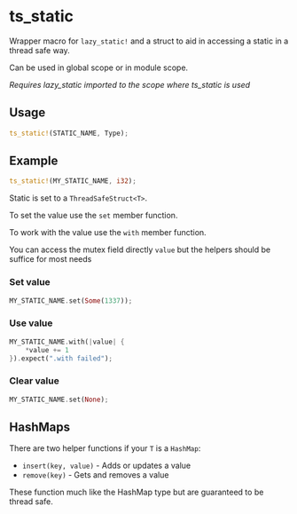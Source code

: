 # ts_static
Wrapper macro for `lazy_static!` and a struct to aid in accessing a static in a thread safe way.

Can be used in global scope or in module scope.

*Requires lazy_static imported to the scope where ts_static is used*

## Usage
```rust
ts_static!(STATIC_NAME, Type);
```

## Example
```rust
ts_static!(MY_STATIC_NAME, i32);
```

Static is set to a `ThreadSafeStruct<T>`.

To set the value use the `set` member function.

To work with the value use the `with` member function.

You can access the mutex field directly `value` but the helpers should
be suffice for most needs

### Set value
 ```rust
 MY_STATIC_NAME.set(Some(1337));
```
### Use value
```rust 
MY_STATIC_NAME.with(|value| {
    *value += 1 
}).expect(".with failed");
```
### Clear value
```rust
MY_STATIC_NAME.set(None);
```

## HashMaps

There are two helper functions if your `T` is a `HashMap`:

 - `insert(key, value)` - Adds or updates a value
 - `remove(key)` - Gets and removes a value
 
 These function much like the HashMap type but are guaranteed to be thread safe. 
